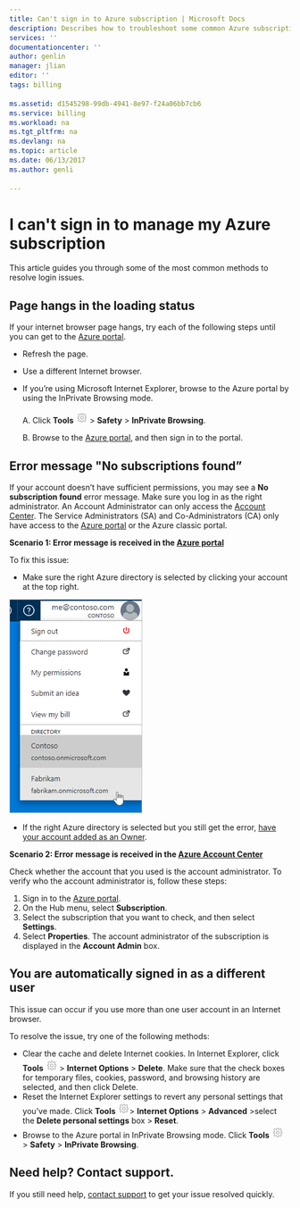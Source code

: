 ```yaml
---
title: Can't sign in to Azure subscription | Microsoft Docs
description: Describes how to troubleshoot some common Azure subscription login issues.
services: ''
documentationcenter: ''
author: genlin
manager: jlian
editor: ''
tags: billing

ms.assetid: d1545298-99db-4941-8e97-f24a06bb7cb6
ms.service: billing
ms.workload: na
ms.tgt_pltfrm: na
ms.devlang: na
ms.topic: article
ms.date: 06/13/2017
ms.author: genli

---
```

# I can't sign in to manage my Azure subscription
This article guides you through some of the most common methods to resolve login issues.

## Page hangs in the loading status
If your internet browser page hangs, try each of the following steps until you can get to the [Azure portal](https://portal.azure.com).

* Refresh the page.
* Use a different Internet browser.
* If you’re using Microsoft Internet Explorer, browse to the Azure portal by using the InPrivate Browsing mode. 
  
  A. Click **Tools** ![tools button](./media/billing-cannot-login-subscription/Toolsbutton.png) > **Safety** > **InPrivate Browsing**.
  
  B. Browse to the [Azure portal](https://portal.azure.com), and then sign in to the portal.

## Error message "No subscriptions found”
If your account doesn’t have sufficient permissions, you may see a **No subscription found** error message. Make sure you log in as the right administrator. An Account Administrator can only access the [Account Center](https://account.windowsazure.com/Subscriptions). The Service Administrators (SA) and Co-Administrators (CA) only have access to the [Azure portal](https://portal.azure.com) or the Azure classic portal.

**Scenario 1: Error message is received in the [Azure portal](https://portal.azure.com)**

To fix this issue:

* Make sure the right Azure directory is selected by clicking your account at the top right.

![Select the directory at the top right of the Azure portal](./media/billing-cannot-login-subscription/directory-switch.png)

* If the right Azure directory is selected but you still get the error, [have your account added as an Owner](billing-add-change-azure-subscription-administrator.md).

**Scenario 2: Error message is received in the [Azure Account Center](https://account.windowsazure.com/Subscriptions)**

Check whether the account that you used is the account administrator. To verify who the account administrator is, follow these steps:

1. Sign in to the [Azure portal](https://portal.azure.com).
2. On the Hub menu, select **Subscription**.
3. Select the subscription that you want to check, and then select **Settings**.
4. Select **Properties**. The account administrator of the subscription is displayed in the **Account Admin** box.

## You are automatically signed in as a different user
This issue can occur if you use more than one user account in an Internet browser.

To resolve the issue, try one of the following methods:

* Clear the cache and delete Internet cookies. In Internet Explorer, click **Tools** ![tools button](./media/billing-cannot-login-subscription/Toolsbutton.png) > **Internet Options** > **Delete**. Make sure that the check boxes for temporary files, cookies, password, and browsing history are selected, and then click Delete.
* Reset the Internet Explorer settings to revert any personal settings that you’ve made. Click **Tools** ![tools button](./media/billing-cannot-login-subscription/Toolsbutton.png)> **Internet Options** > **Advanced** >select the **Delete personal settings** box > **Reset**.
* Browse to the Azure portal in InPrivate Browsing mode. Click **Tools** ![tools button](./media/billing-cannot-login-subscription/Toolsbutton.png) > **Safety** > **InPrivate Browsing**.

## Need help? Contact support.
If you still need help, [contact support](http://go.microsoft.com/fwlink/?linkid=544831&clcid=0x409) to get your issue resolved quickly. 


